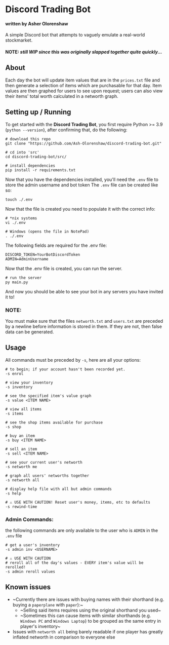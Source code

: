 # Discord Trading Bot

#### written by Asher Olorenshaw

A simple Discord bot that attempts to vaguely emulate a real-world stockmarket.

#### NOTE: *still WIP since this was originally slapped together quite quickly...*

## About

Each day the bot will update item values that are in the `prices.txt` file and then generate a selection of items which are purchasable for that day.
Item values are then graphed for users to see upon request; users can also view their items' total worth calculated in a networth graph.

## Setting up / Running

To get started with the **Discord Trading Bot**, you first require Python >= 3.9 (`python --version`), after confirming that, do the following:

```nu-script
# download this repo
git clone "https://github.com/Ash-Olorenshaw/discord-trading-bot.git"

# cd into 'src'
cd discord-trading-bot/src/

# install dependencies
pip install -r requirements.txt
```

Now that you have the dependencies installed, you'll need the `.env` file to store the admin username and bot token
The `.env` file can be created like so:

```nu-script
touch ./.env
```

Now that the file is created you need to populate it with the correct info:

```nu-script
# *nix systems
vi ./.env

# Windows (opens the file in NotePad)
. ./.env
```

The following fields are required for the .env file:

```pwsh
DISCORD_TOKEN=YourBotDiscordToken
ADMIN=AdminUsername
```

Now that the .env file is created, you can run the server.

```nu-script
# run the server
py main.py
```

And now you should be able to see your bot in any servers you have invited it to!

### NOTE:

You must make sure that the files `networth.txt` and `users.txt` are preceded by a newline before information is stored in them. If they are not, then false data can be generated.

## Usage

All commands must be preceded by `-s`, here are all your options:

```nu-script
# to begin; if your account hasn't been recorded yet.
-s enrol

# view your inventory
-s inventory

# see the specified item's value graph
-s value <ITEM NAME>

# view all items
-s items 

# see the shop items available for purchase
-s shop

# buy an item
-s buy <ITEM NAME>

# sell an item
-s sell <ITEM NAME>

# see your current user's networth
-s networth me 

# graph all users' networths together
-s networth all

# display help file with all but admin commands
-s help

# ⚠️ USE WITH CAUTION! Reset user's money, items, etc to defaults
-s rewind-time
```

### Admin Commands:

the following commands are only available to the user who is `ADMIN` in the `.env` file

```nu-script
# get a user's inventory
-s admin inv <USERNAME>

# ⚠️ USE WITH CAUTION
# reroll all of the day's values - EVERY item's value will be rerolled!
-s admin reroll values
```

## Known issues

- ~Currently there are issues with buying names with their shorthand (e.g. buying a `paperplane` with `paper`):~
  - ~Selling said items requires using the original shorthand you used~ 
  - ~Sometimes this can cause items with similar shorthands (e.g. `Windows PC` and `Windows Laptop`) to be grouped as the same entry in player's inventory~ 
- Issues with `networth all` being barely readable if one player has greatly inflated networth in comparison to everyone else
